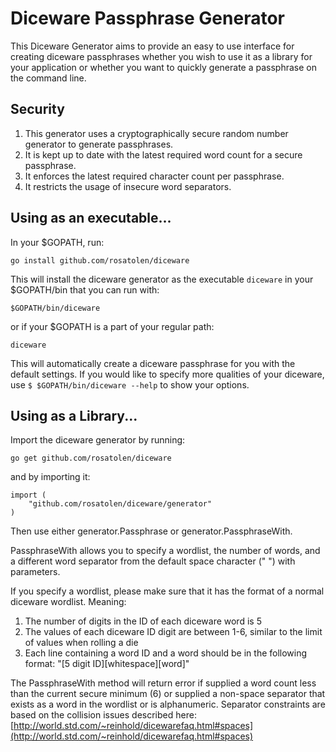 # Diceware Passphrase Generator

This Diceware Generator aims to provide an easy to use interface for creating diceware passphrases whether you wish to use it as a library for your application or whether you want to quickly generate a passphrase on the command line.

## Security
1. This generator uses a cryptographically secure random number generator to generate passphrases.
2. It is kept up to date with the latest required word count for a secure passphrase.
3. It enforces the latest required character count per passphrase.
4. It restricts the usage of insecure word separators.

## Using as an executable...
In your $GOPATH, run:

```
go install github.com/rosatolen/diceware
```

This will install the diceware generator as the executable `diceware` in your $GOPATH/bin that you can run with:

```
$GOPATH/bin/diceware
```

or if your $GOPATH is a part of your regular path:

```
diceware
```

This will automatically create a diceware passphrase for you with the default settings. If you would like to specify more qualities of your diceware, use `$ $GOPATH/bin/diceware --help` to show your options.

## Using as a Library...
Import the diceware generator by running:

```
go get github.com/rosatolen/diceware
```

and by importing it:

```
import (
    "github.com/rosatolen/diceware/generator"
)
```

Then use either generator.Passphrase or generator.PassphraseWith.

PassphraseWith allows you to specify a wordlist, the number of words, and a different word separator from the default space character (" ") with parameters.

If you specify a wordlist, please make sure that it has the format of a normal diceware wordlist. Meaning:

1. The number of digits in the ID of each diceware word is 5
2. The values of each diceware ID digit are between 1-6, similar to the limit of values when rolling a die
3. Each line containing a word ID and a word should be in the following format: "[5 digit ID][whitespace][word]"

The PassphraseWith method will return error if supplied a word count less than the current secure minimum (6) or supplied a non-space separator that exists as a word in the wordlist or is alphanumeric. Separator constraints are based on the collision issues described here: [http://world.std.com/~reinhold/dicewarefaq.html#spaces](http://world.std.com/~reinhold/dicewarefaq.html#spaces)
